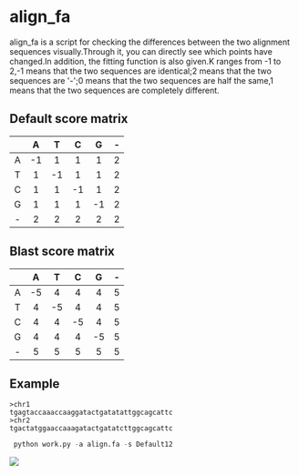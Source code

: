 # align_fa

align_fa is a script for checking the differences between the two alignment sequences visually.Through it, you can directly see which points have changed.In addition, the fitting function is also given.K ranges from -1 to 2,-1 means that the two sequences are identical;2 means that the two sequences are '-';0 means that the two sequences are half the same,1 means that the two sequences are completely different.

## Default score matrix

|      |   A   |   T   |   C   |   G   |   -   |
| :--: | :--:  | :--:  | :--:  | :--:  | :--:  |
|   A  |   -1  |   1    |    1   |   1   |   2    |
|   T  |   1   |   -1   |   1   |   1    |    2   |
|   C  |   1   |    1   |   -1   |    1   |    2   |
|   G  |   1   |    1   |    1   |   -1    |    2   |
|   -  |    2  |    2   |   2    |   2     |    2   |

## Blast score matrix

|      |   A   |   T   |   C   |   G   |   -   |
| :--: | :--:  | :--:  | :--:  | :--:  | :--:  |
|   A  |   -5  |   4    |    4   |   4   |   5    |
|   T  |   4   |   -5   |   4   |   4    |    5   |
|   C  |   4   |    4   |   -5   |    4   |    5  |
|   G  |   4   |    4   |    4   |   -5    |    5   |
|   -  |    5  |    5   |   5    |   5     |    5   |

## Example
```
>chr1
tgagtaccaaaccaaggatactgatatattggcagcattc
>chr2
tgactatggaaccaaagatactgatatcttggcagcattc
```
```python
 python work.py -a align.fa -s Default12
```
![](https://i.loli.net/2019/07/24/5d382ae355a0787430.png)
